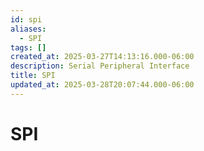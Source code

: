 ```yaml
---
id: spi
aliases:
  - SPI
tags: []
created_at: 2025-03-27T14:13:16.000-06:00
description: Serial Peripheral Interface
title: SPI
updated_at: 2025-03-28T20:07:44.000-06:00
---
```


# SPI
